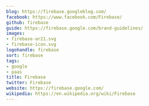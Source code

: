 ```yaml
---
blog: https://firebase.googleblog.com/
facebook: https://www.facebook.com/Firebase/
github: firebase
guide: https://firebase.google.com/brand-guidelines/
images:
- firebase-ar21.svg
- firebase-icon.svg
logohandle: firebase
sort: firebase
tags:
- google
- paas
title: Firebase
twitter: Firebase
website: https://firebase.google.com/
wikipedia: https://en.wikipedia.org/wiki/Firebase
---
```

